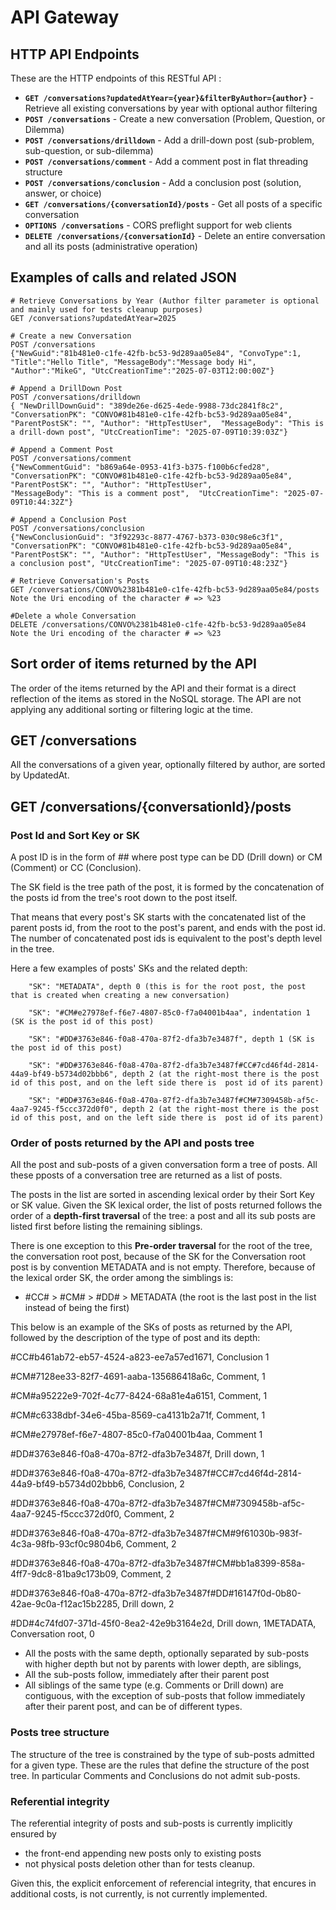 # API Gateway 

## HTTP API Endpoints 

These are the HTTP endpoints of this RESTful API : 

- **`GET /conversations?updatedAtYear={year}&filterByAuthor={author}`** - Retrieve all existing conversations by year with optional author filtering
- **`POST /conversations`** - Create a new conversation (Problem, Question, or Dilemma)
- **`POST /conversations/drilldown`** - Add a drill-down post (sub-problem, sub-question, or sub-dilemma)
- **`POST /conversations/comment`** - Add a comment post in flat threading structure
- **`POST /conversations/conclusion`** - Add a conclusion post (solution, answer, or choice)
- **`GET /conversations/{conversationId}/posts`** - Get all posts of a specific conversation
- **`OPTIONS /conversations`** - CORS preflight support for web clients
- **`DELETE /conversations/{conversationId}`** - Delete an entire conversation and all its posts (administrative operation)

## Examples of calls and related JSON

``` 
# Retrieve Conversations by Year (Author filter parameter is optional and mainly used for tests cleanup purposes)
GET /conversations?updatedAtYear=2025

# Create a new Conversation
POST /conversations 
{"NewGuid":"81b481e0-c1fe-42fb-bc53-9d289aa05e84", "ConvoType":1, "Title":"Hello Title", "MessageBody":"Message body Hi", "Author":"MikeG", "UtcCreationTime":"2025-07-03T12:00:00Z"}

# Append a DrillDown Post
POST /conversations/drilldown 
{ "NewDrillDownGuid": "389de26e-d625-4ede-9988-73dc2841f8c2", "ConversationPK": "CONVO#81b481e0-c1fe-42fb-bc53-9d289aa05e84", "ParentPostSK": "", "Author": "HttpTestUser",  "MessageBody": "This is a drill-down post", "UtcCreationTime": "2025-07-09T10:39:03Z"}

# Append a Comment Post
POST /conversations/comment 
{"NewCommentGuid": "b869a64e-0953-41f3-b375-f100b6cfed28", "ConversationPK": "CONVO#81b481e0-c1fe-42fb-bc53-9d289aa05e84", "ParentPostSK": "", "Author": "HttpTestUser",      
"MessageBody": "This is a comment post",  "UtcCreationTime": "2025-07-09T10:44:32Z"}

# Append a Conclusion Post
POST /conversations/conclusion 
{"NewConclusionGuid": "3f92293c-8877-4767-b373-030c98e6c3f1", "ConversationPK": "CONVO#81b481e0-c1fe-42fb-bc53-9d289aa05e84", "ParentPostSK": "", "Author": "HttpTestUser", "MessageBody": "This is a conclusion post", "UtcCreationTime": "2025-07-09T10:48:23Z"}
    
# Retrieve Conversation's Posts
GET /conversations/CONVO%2381b481e0-c1fe-42fb-bc53-9d289aa05e84/posts 
Note the Uri encoding of the character # => %23

#Delete a whole Conversation
DELETE /conversations/CONVO%2381b481e0-c1fe-42fb-bc53-9d289aa05e84
Note the Uri encoding of the character # => %23

```

## Sort order of items returned by the API

The order of the items returned by the API and their format is a direct reflection of the items as stored in the NoSQL storage. The API are not applying any additional sorting or filtering logic at the time.

## GET /conversations

All the conversations of a given year, optionally filtered by author, are sorted by UpdatedAt.

## GET /conversations/{conversationId}/posts

### Post Id and Sort Key or SK
A post ID is in the form of #<Post type>#<Guuid> where post type can be DD (Drill down) or CM (Comment) or CC (Conclusion).

The SK field is the tree path of the post, it is formed by the concatenation of the posts id from the tree's root down to the post itself.

That means that every post's SK starts with the concatenated list of the parent posts id, from the root to the post's parent, and ends with the post id.
The number of concatenated post ids is equivalent to the post's depth level in the tree.

Here a few examples of posts' SKs and the related depth:

        "SK": "METADATA", depth 0 (this is for the root post, the post that is created when creating a new conversation)

        "SK": "#CM#e27978ef-f6e7-4807-85c0-f7a04001b4aa", indentation 1 (SK is the post id of this post)

        "SK": "#DD#3763e846-f0a8-470a-87f2-dfa3b7e3487f", depth 1 (SK is the post id of this post)

        "SK": "#DD#3763e846-f0a8-470a-87f2-dfa3b7e3487f#CC#7cd46f4d-2814-44a9-bf49-b5734d02bbb6", depth 2 (at the right-most there is the post id of this post, and on the left side there is  post id of its parent)

        "SK": "#DD#3763e846-f0a8-470a-87f2-dfa3b7e3487f#CM#7309458b-af5c-4aa7-9245-f5ccc372d0f0", depth 2 (at the right-most there is the post id of this post, and on the left side there is  post id of its parent)


### Order of posts returned by the API and posts tree
All the post and sub-posts of a given conversation form a tree of posts.
All these pposts of a conversation tree are returned as a list of posts.

The posts in the list are sorted in ascending lexical order by their Sort Key or SK value.
Given the SK lexical order, the list of posts returned follows the order of a **depth-first traversal** of the tree: a post and all its sub posts are listed first before listing the remaining siblings.

There is one exception to this **Pre-order traversal** for the root of the tree, the conversation root post, because of the SK for the Conversation root post is by convention METADATA and is not empty. Therefore, because of the lexical order SK, the order among the simblings is:
- #CC# > #CM# > #DD# > METADATA (the root is the last post in the list instead of being the first)

This below is an example of the SKs of posts as returned by the API, followed by the description of the type of post and its depth:

#CC#b461ab72-eb57-4524-a823-ee7a57ed1671, Conclusion 1

#CM#7128ee33-82f7-4691-aaba-135686418a6c, Comment, 1

#CM#a95222e9-702f-4c77-8424-68a81e4a6151, Comment, 1

#CM#c6338dbf-34e6-45ba-8569-ca4131b2a71f, Comment, 1

#CM#e27978ef-f6e7-4807-85c0-f7a04001b4aa, Comment 1

#DD#3763e846-f0a8-470a-87f2-dfa3b7e3487f, Drill down, 1

#DD#3763e846-f0a8-470a-87f2-dfa3b7e3487f#CC#7cd46f4d-2814-44a9-bf49-b5734d02bbb6, Conclusion, 2

#DD#3763e846-f0a8-470a-87f2-dfa3b7e3487f#CM#7309458b-af5c-4aa7-9245-f5ccc372d0f0,  Comment, 2

#DD#3763e846-f0a8-470a-87f2-dfa3b7e3487f#CM#9f61030b-983f-4c3a-98fb-93cf0c9804b6,  Comment, 2

#DD#3763e846-f0a8-470a-87f2-dfa3b7e3487f#CM#bb1a8399-858a-4ff7-9dc8-81ba9c173b09, Comment, 2

#DD#3763e846-f0a8-470a-87f2-dfa3b7e3487f#DD#16147f0d-0b80-42ae-9c0a-f12ac15b2285, Drill down, 2

#DD#4c74fd07-371d-45f0-8ea2-42e9b3164e2d, Drill down, 1METADATA, Conversation root, 0

- All the posts with the same depth, optionally separated by sub-posts with higher depth but not by parents with lower depth, are siblings, 
- All the sub-posts follow, immediately after their parent post
- All siblings of the same type (e.g. Comments or Drill down) are contiguous, with the exception of sub-posts that follow immediately after their parent post, and can be of different types.


### Posts tree structure

The structure of the tree is constrained by the type of sub-posts admitted for a given type.
These are the rules that define the structure of the post tree.
In particular Comments and Conclusions do not admit sub-posts.


### Referential integrity

The referential integrity of posts and sub-posts is currently implicitly ensured by
- the front-end appending new posts only to existing posts
- not physical posts deletion other than for tests cleanup.

Given this, the explicit enforcement of referencial integrity, that encures in additional costs, is not currently, is not currently implemented.
